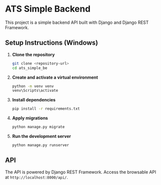 # ATS Simple Backend

This project is a simple backend API built with Django and Django REST Framework.

## Setup Instructions (Windows)

1. **Clone the repository**
    ```bash
    git clone <repository-url>
    cd ats_simple_be
    ```

2. **Create and activate a virtual environment**
    ```bash
    python -m venv venv
    venv\Scripts\activate
    ```

3. **Install dependencies**
    ```bash
    pip install -r requirements.txt
    ```

4. **Apply migrations**
    ```bash
    python manage.py migrate
    ```

5. **Run the development server**
    ```bash
    python manage.py runserver
    ```

## API

The API is powered by Django REST Framework. Access the browsable API at `http://localhost:8000/api/`.
